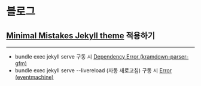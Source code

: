 # 블로그

## [Minimal Mistakes Jekyll theme](https://mmistakes.github.io/minimal-mistakes/) 적용하기

---

- bundle exec jekyll serve 구동 시 [Dependency Error (kramdown-parser-gfm)](https://archuive.tistory.com/3)
- bundle exec jekyll serve --livereload (자동 새로고침) 구동 시 [Error (eventmachine)](https://robbinespu.gitlab.io/posts/jekyll-unable-load-eventmachine/)

